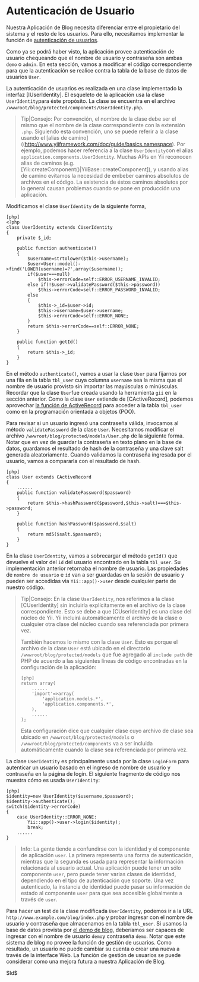 Autenticación de Usuario
========================

Nuestra Aplicación de Blog necesita diferenciar entre el propietario del sistema y el resto de los usuarios. Para ello, necesitamos implementar la función de [autenticación de usuarios](http://www.yiiframework.com/doc/guide/topics.auth).

Como ya se podrá haber visto, la aplicación provee autenticación de usuario chequeando que el nombre de usuario y contraseña son ambas `demo` o `admin`. En esta sección, vamos a modificar el código correspondiente para que la autenticación se realice contra la tabla de la base de datos de usuarios `User`.

La autenticación de usuarios es realizada en una clase implementado la interfaz [IUserIdentity]. El esqueleto de la aplicación usa la clase `UserIdentity`para éste propósito. La clase se encuentra en el archivo `/wwwroot/blog/protected/components/UserIdentity.php`.

> Tip|Consejo: Por convención, el nombre de la clase debe ser el mismo que el nombre de la clase correspondiente con la extensión `.php`. Siguiendo esta convención, uno se puede referir a la clase usando el [alias de camino]((http://www.yiiframework.com/doc/guide/basics.namespace). Por ejemplo, podemos hacer referencia a la clase `UserIdentity`con el alias `application.components.UserIdentity`. Muchas APIs en Yii reconocen alias de caminos (e.g. [Yii::createComponent()|YiiBase::createComponent]), y usando alias de camino evitamos la necesidad de embeber caminos absolutos de archivos en el código. La existencia de éstos caminos absolutos por lo general causan problemas cuando se pone en producción una aplicación.

Modificamos el clase `UserIdentity` de la siguiente forma,

~~~
[php]
<?php
class UserIdentity extends CUserIdentity
{
	private $_id;

	public function authenticate()
	{
		$username=strtolower($this->username);
		$user=User::model()->find('LOWER(username)=?',array($username));
		if($user===null)
			$this->errorCode=self::ERROR_USERNAME_INVALID;
		else if(!$user->validatePassword($this->password))
			$this->errorCode=self::ERROR_PASSWORD_INVALID;
		else
		{
			$this->_id=$user->id;
			$this->username=$user->username;
			$this->errorCode=self::ERROR_NONE;
		}
		return $this->errorCode==self::ERROR_NONE;
	}

	public function getId()
	{
		return $this->_id;
	}
}
~~~

En el método `authenticate()`, vamos a usar la clase `User` para fijarnos por una fila en la tabla `tbl_user` cuya columna `username` sea la misma que el nombre de usuario provisto sin importar las mayúsculas o minúsculas. Recordar que la clase `User`fue creada usando la herramienta `gii` en la sección anterior. Como la clase `User` extiende de [CActiveRecord], podemos aprovechar [la función de ActiveRecord](http://www.yiiframework.com/doc/guide/database.ar) para acceder a la tabla `tbl_user` como en la programación orientada a objetos (POO).

Para revisar si un usuario ingresó una contraseña válida, invocamos al método `validatePassword` de la clase `User`. Necesitamos modificar el archivo `/wwwroot/blog/protected/models/User.php` de la siguiente forma. Notar que en vez de guardar la contraseña en texto plano en la base de datos, guardamos el resultado de hash de la contraseña y una clave salt generada aleatoriamente. Cuando validamos la contraseña ingresada por el usuario, vamos a compararla con el resultado de hash.

~~~
[php]
class User extends CActiveRecord
{
	......
	public function validatePassword($password)
	{
		return $this->hashPassword($password,$this->salt)===$this->password;
	}

	public function hashPassword($password,$salt)
	{
		return md5($salt.$password);
	}
}
~~~

En la clase `UserIdentity`, vamos a sobrecargar el método `getId()` que devuelve el valor del `id` del usuario encontrado en la tabla `tbl_user`. Su implementación anterior retornaba el nombre de usuario. Las propiedades de `nombre de usuario` e `id` van a ser guardadas en la sesión de usuario y pueden ser accedidas via `Yii::app()->user` desde cualquier parte de nuestro código.

> Tip|Consejo: En la clase `UserIdentity`, nos referimos a la clase [CUserIdentity] sin incluirla explícitamente en el archivo de la clase correspondiente. Esto se debe a que [CUserIdentity] es una clase del núcleo de Yii. Yii incluirá automáticamente el archivo de la clase o cualquier otra clase del núcleo cuando sea referenciada por primera vez.
>
> También hacemos lo mismo con la clase `User`. Esto es porque el archivo de la clase `User` está ubicado en el directorio `/wwwroot/blog/protected/models` que fue agregado al `include path` de PHP de acuerdo a las siguientes líneas de código encontradas en la configuración de la aplicación:
>
> ~~~
> [php]
> return array(
>     ......
>     'import'=>array(
>         'application.models.*',
>         'application.components.*',
>     ),
>     ......
> );
> ~~~
>
> Esta configuración dice que cualquier clase cuyo archivo de clase sea ubicado en `/wwwroot/blog/protected/models` o `/wwwroot/blog/protected/components` va a ser incluida automáticamente cuando la clase sea referenciada por primera vez.

La clase `UserIdentity` es principalmente usada por la clase `LoginForm` para autenticar un usuario basado en el ingreso de nombre de usuario y contraseña en la página de login. El siguiente fragmento de código nos muestra cómo es usada `UserIdentity`:

~~~
[php]
$identity=new UserIdentity($username,$password);
$identity->authenticate();
switch($identity->errorCode)
{
	case UserIdentity::ERROR_NONE:
		Yii::app()->user->login($identity);
		break;
	......
}
~~~

> Info: La gente tiende a confundirse con la identidad y el componente de aplicación `user`. La primera representa una forma de autenticación, mientras que la segunda es usada para representar la información relacionada al usuario actual. Una aplicación puede tener un sólo componente `user`, pero puede tener varias clases de identidad, dependiendo en el tipo de autenticación que soporte. Una vez autenticado, la instancia de identidad puede pasar su información de estado al componente `user` para que sea accesible globalmente a través de `user`.

Para hacer un test de la clase modificada `UserIdentity`, podemos ir a la URL `http://www.example.com/blog/index.php` y probar ingresar con el nombre de usuario y contraseña que almacenamos en la tabla `tbl_user`. Si usamos la base de datos provista por [el demo de blog](http://www.yiiframework.com/demos/blog/), deberíamos ser capaces de ingresar con el nombre de usuario `demo`y contraseña `demo`. Notar que este sistema de blog no provee la función de gestión de usuarios. Como resultado, un usuario no puede cambiar su cuenta o crear una nueva a través de la interface Web. La función de gestión de usuarios se puede considerar como una mejora futura a nuestra Aplicación de Blog.

<div class="revision">$Id$</div>